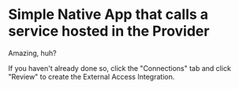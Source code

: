 # Simple Native App that calls a service hosted in the Provider
Amazing, huh?

If you haven't already done so, click the "Connections"
tab and click "Review" to create the External Access Integration.